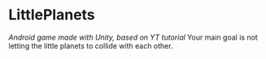 # LittlePlanets
*Android game made with Unity, based on YT tutorial*
Your main goal is not letting the little planets to collide with each other.

